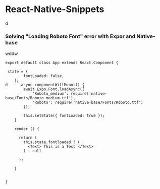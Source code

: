 # React-Native-Snippets
d
### Solving "Loading Roboto Font" error with Expor and Native-base 

wddw
```
export default class App extends React.Component { 

 state = {
        fontLoaded: false,
    };
d      async componentWillMount() {
        await Expo.Font.loadAsync({
            'Roboto_medium': require('native-base/Fonts/Roboto_medium.ttf'),
            'Roboto': require('native-base/Fonts/Roboto.ttf')
        });
        
        this.setState({ fontLoaded: true });
    }
    
    render () { 
      
      return ( 
        this.state.fontloaded ? ( 
          <Text> This is a Test </Text>
        ) : null
      
      );
    
    }
 

}
